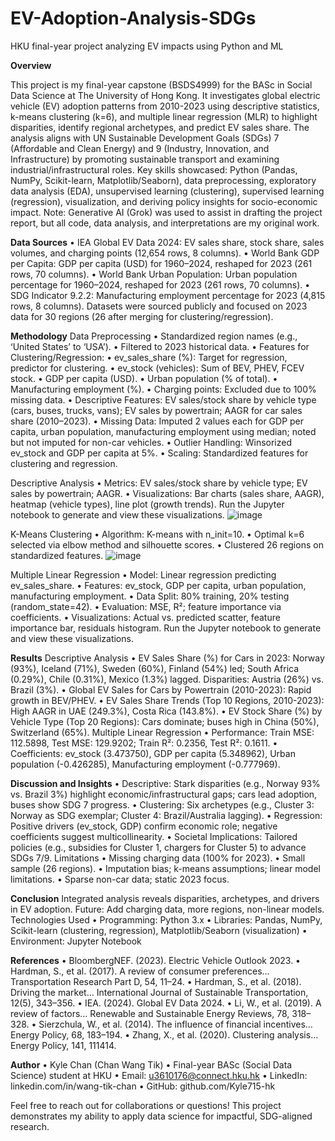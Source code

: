 # EV-Adoption-Analysis-SDGs
HKU final-year project analyzing EV impacts using Python and ML

__Overview__

This project is my final-year capstone (BSDS4999) for the BASc in Social Data Science at The University of Hong Kong. It investigates global electric vehicle (EV) adoption patterns from 2010-2023 using descriptive statistics, k-means clustering (k=6), and multiple linear regression (MLR) to highlight disparities, identify regional archetypes, and predict EV sales share. The analysis aligns with UN Sustainable Development Goals (SDGs) 7 (Affordable and Clean Energy) and 9 (Industry, Innovation, and Infrastructure) by promoting sustainable transport and examining industrial/infrastructural roles.
Key skills showcased: Python (Pandas, NumPy, Scikit-learn, Matplotlib/Seaborn), data preprocessing, exploratory data analysis (EDA), unsupervised learning (clustering), supervised learning (regression), visualization, and deriving policy insights for socio-economic impact.
Note: Generative AI (Grok) was used to assist in drafting the project report, but all code, data analysis, and interpretations are my original work.

__Data Sources__
•  IEA Global EV Data 2024: EV sales share, stock share, sales volumes, and charging points (12,654 rows, 8 columns).
•  World Bank GDP per Capita: GDP per capita (USD) for 1960–2024, reshaped for 2023 (261 rows, 70 columns).
•  World Bank Urban Population: Urban population percentage for 1960–2024, reshaped for 2023 (261 rows, 70 columns).
•  SDG Indicator 9.2.2: Manufacturing employment percentage for 2023 (4,815 rows, 8 columns).
Datasets were sourced publicly and focused on 2023 data for 30 regions (26 after merging for clustering/regression).

__Methodology__
Data Preprocessing
•  Standardized region names (e.g., ‘United States’ to ‘USA’).
•  Filtered to 2023 historical data.
•  Features for Clustering/Regression:
	•  ev_sales_share (%): Target for regression, predictor for clustering.
	•  ev_stock (vehicles): Sum of BEV, PHEV, FCEV stock.
	•  GDP per capita (USD).
	•  Urban population (% of total).
	•  Manufacturing employment (%).
	•  Charging points: Excluded due to 100% missing data.
•  Descriptive Features: EV sales/stock share by vehicle type (cars, buses, trucks, vans); EV sales by powertrain; AAGR for car sales share (2010–2023).
•  Missing Data: Imputed 2 values each for GDP per capita, urban population, manufacturing employment using median; noted but not imputed for non-car vehicles.
•  Outlier Handling: Winsorized ev_stock and GDP per capita at 5%.
•  Scaling: Standardized features for clustering and regression.

Descriptive Analysis
•  Metrics: EV sales/stock share by vehicle type; EV sales by powertrain; AAGR.
•  Visualizations: Bar charts (sales share, AAGR), heatmap (vehicle types), line plot (growth trends). Run the Jupyter notebook to generate and view these visualizations.
![image](https://github.com/user-attachments/assets/5bf0e1a4-ba37-49a3-be30-a0067b03d9ed)

K-Means Clustering
•  Algorithm: K-means with n_init=10.
•  Optimal k=6 selected via elbow method and silhouette scores.
•  Clustered 26 regions on standardized features.
![image](https://github.com/user-attachments/assets/e4b37d5b-33f3-4cce-b235-c21047116718)

Multiple Linear Regression
•  Model: Linear regression predicting ev_sales_share.
•  Features: ev_stock, GDP per capita, urban population, manufacturing employment.
•  Data Split: 80% training, 20% testing (random_state=42).
•  Evaluation: MSE, R²; feature importance via coefficients.
•  Visualizations: Actual vs. predicted scatter, feature importance bar, residuals histogram. Run the Jupyter notebook to generate and view these visualizations.

__Results__
Descriptive Analysis
•  EV Sales Share (%) for Cars in 2023: Norway (93%), Iceland (71%), Sweden (60%), Finland (54%) led; South Africa (0.29%), Chile (0.31%), Mexico (1.3%) lagged. Disparities: Austria (26%) vs. Brazil (3%).
•  Global EV Sales for Cars by Powertrain (2010-2023): Rapid growth in BEV/PHEV.
•  EV Sales Share Trends (Top 10 Regions, 2010-2023): High AAGR in UAE (249.3%), Costa Rica (143.8%).
•  EV Stock Share (%) by Vehicle Type (Top 20 Regions): Cars dominate; buses high in China (50%), Switzerland (65%).
Multiple Linear Regression
•  Performance: Train MSE: 112.5898, Test MSE: 129.9202; Train R²: 0.2356, Test R²: 0.1611.
•  Coefficients: ev_stock (3.473750), GDP per capita (5.348962), Urban population (-0.426285), Manufacturing employment (-0.777969).

__Discussion and Insights__
•  Descriptive: Stark disparities (e.g., Norway 93% vs. Brazil 3%) highlight economic/infrastructural gaps; cars lead adoption, buses show SDG 7 progress.
•  Clustering: Six archetypes (e.g., Cluster 3: Norway as SDG exemplar; Cluster 4: Brazil/Australia lagging).
•  Regression: Positive drivers (ev_stock, GDP) confirm economic role; negative coefficients suggest multicollinearity.
•  Societal Implications: Tailored policies (e.g., subsidies for Cluster 1, chargers for Cluster 5) to advance SDGs 7/9.
Limitations
•  Missing charging data (100% for 2023).
•  Small sample (26 regions).
•  Imputation bias; k-means assumptions; linear model limitations.
•  Sparse non-car data; static 2023 focus.

__Conclusion__
Integrated analysis reveals disparities, archetypes, and drivers in EV adoption. Future: Add charging data, more regions, non-linear models.
Technologies Used
•  Programming: Python 3.x
•  Libraries: Pandas, NumPy, Scikit-learn (clustering, regression), Matplotlib/Seaborn (visualization)
•  Environment: Jupyter Notebook

__References__
•  BloombergNEF. (2023). Electric Vehicle Outlook 2023.
•  Hardman, S., et al. (2017). A review of consumer preferences… Transportation Research Part D, 54, 11–24.
•  Hardman, S., et al. (2018). Driving the market… International Journal of Sustainable Transportation, 12(5), 343–356.
•  IEA. (2024). Global EV Data 2024.
•  Li, W., et al. (2019). A review of factors… Renewable and Sustainable Energy Reviews, 78, 318–328.
•  Sierzchula, W., et al. (2014). The influence of financial incentives… Energy Policy, 68, 183–194.
•  Zhang, X., et al. (2020). Clustering analysis… Energy Policy, 141, 111414.

__Author__
•  Kyle Chan (Chan Wang Tik)
•  Final-year BASc (Social Data Science) student at HKU
•  Email: u3610176@connect.hku.hk
•  LinkedIn: linkedin.com/in/wang-tik-chan
•  GitHub: github.com/Kyle715-hk

Feel free to reach out for collaborations or questions! This project demonstrates my ability to apply data science for impactful, SDG-aligned research.
